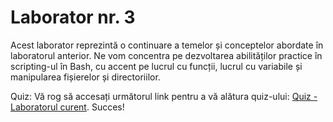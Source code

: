 # Laborator nr. 3
Acest laborator reprezintă o continuare a temelor și conceptelor abordate în laboratorul anterior. Ne vom concentra pe dezvoltarea abilităților practice în scripting-ul în Bash, cu accent pe lucrul cu funcții, lucrul cu variabile și manipularea fișierelor și directoriilor.

Quiz:
Vă rog să accesați următorul link pentru a vă alătura quiz-ului: [Quiz - Laboratorul curent](https://quizizz.com/join?gc=82324822). Succes!
